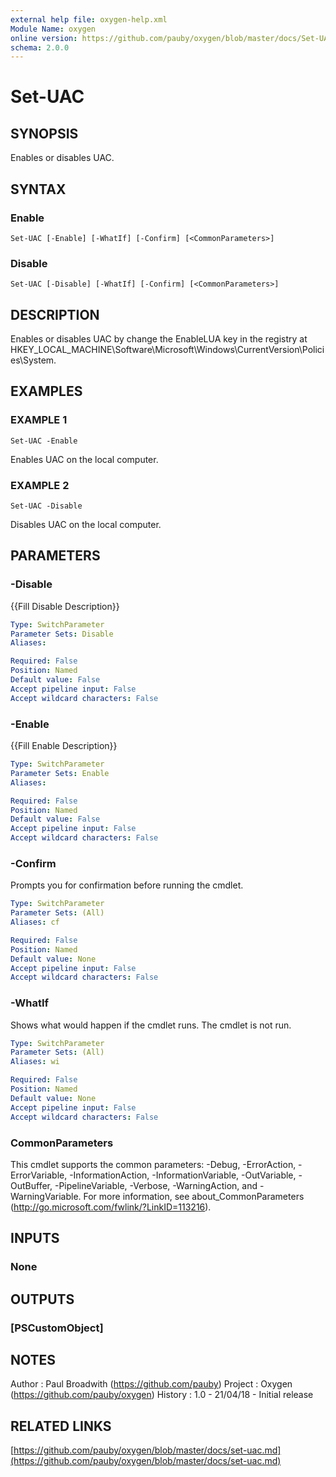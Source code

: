 ```yaml
---
external help file: oxygen-help.xml
Module Name: oxygen
online version: https://github.com/pauby/oxygen/blob/master/docs/Set-UAC.md
schema: 2.0.0
---
```


# Set-UAC

## SYNOPSIS
Enables or disables UAC.

## SYNTAX

### Enable
```
Set-UAC [-Enable] [-WhatIf] [-Confirm] [<CommonParameters>]
```

### Disable
```
Set-UAC [-Disable] [-WhatIf] [-Confirm] [<CommonParameters>]
```

## DESCRIPTION
Enables or disables UAC by change the EnableLUA key in the registry at
HKEY_LOCAL_MACHINE\Software\Microsoft\Windows\CurrentVersion\Policies\System.

## EXAMPLES

### EXAMPLE 1
```
Set-UAC -Enable
```

Enables UAC on the local computer.

### EXAMPLE 2
```
Set-UAC -Disable
```

Disables UAC on the local computer.

## PARAMETERS

### -Disable
{{Fill Disable Description}}

```yaml
Type: SwitchParameter
Parameter Sets: Disable
Aliases:

Required: False
Position: Named
Default value: False
Accept pipeline input: False
Accept wildcard characters: False
```

### -Enable
{{Fill Enable Description}}

```yaml
Type: SwitchParameter
Parameter Sets: Enable
Aliases:

Required: False
Position: Named
Default value: False
Accept pipeline input: False
Accept wildcard characters: False
```

### -Confirm
Prompts you for confirmation before running the cmdlet.

```yaml
Type: SwitchParameter
Parameter Sets: (All)
Aliases: cf

Required: False
Position: Named
Default value: None
Accept pipeline input: False
Accept wildcard characters: False
```

### -WhatIf
Shows what would happen if the cmdlet runs.
The cmdlet is not run.

```yaml
Type: SwitchParameter
Parameter Sets: (All)
Aliases: wi

Required: False
Position: Named
Default value: None
Accept pipeline input: False
Accept wildcard characters: False
```

### CommonParameters
This cmdlet supports the common parameters: -Debug, -ErrorAction, -ErrorVariable, -InformationAction, -InformationVariable, -OutVariable, -OutBuffer, -PipelineVariable, -Verbose, -WarningAction, and -WarningVariable.
For more information, see about_CommonParameters (http://go.microsoft.com/fwlink/?LinkID=113216).

## INPUTS

### None

## OUTPUTS

### [PSCustomObject]

## NOTES
Author  : Paul Broadwith (https://github.com/pauby)
Project : Oxygen (https://github.com/pauby/oxygen)
History : 1.0 - 21/04/18 - Initial release

## RELATED LINKS

[https://github.com/pauby/oxygen/blob/master/docs/set-uac.md](https://github.com/pauby/oxygen/blob/master/docs/set-uac.md)

